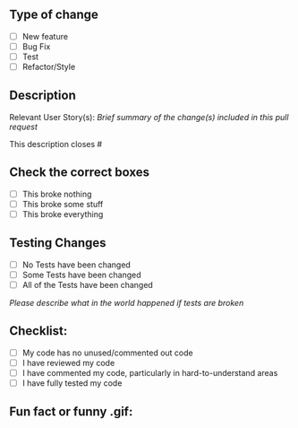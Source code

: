 ## Type of change
- [ ] New feature
- [ ] Bug Fix
- [ ] Test
- [ ] Refactor/Style

## Description
Relevant User Story(s):
*Brief summary of the change(s) included in this pull request*


This description closes #

## Check the correct boxes
- [ ] This broke nothing
- [ ] This broke some stuff
- [ ] This broke everything

## Testing Changes
- [ ] No Tests have been changed
- [ ] Some Tests have been changed
- [ ] All of the Tests have been changed

*Please describe what in the world happened if tests are broken*

## Checklist:
- [ ] My code has no unused/commented out code
- [ ] I have reviewed my code
- [ ] I have commented my code, particularly in hard-to-understand areas
- [ ] I have fully tested my code

## Fun fact or funny .gif:
